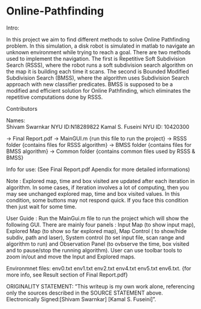 # Online-Pathfinding

Intro:

In this project we aim to find different methods to solve Online Pathfinding problem. In this  simulation, a disk robot is simulated in matlab to navigate an unknown environment while trying  to reach a goal. There are two methods used to implement the navigation. The first is Repetitive  Soft Subdivision Search (RSSS), where the robot runs a soft subdivision search algorithm on the  map it is building each time it scans. The second is Bounded Modified Subdivision Search  (BMSS), where the algorithm uses Subdivision Search approach with new classifier predicates.  BMSS is supposed to be a modified and efficient solution for Online Pathfinding, which  eliminates the repetitive computations done by RSSS.


Contributors

Names:	
Shivam Swarnkar		NYU ID:N18289822
Kamal S. Fuseini	NYU ID: 10420300
 
 -> Final Report.pdf 
 -> MainGUI.m   	{run this file to run the project}
 -> RSSS folder 	{contains files for RSSS algorithm}
 -> BMSS folder 	{contains files for BMSS algorithm}
 -> Common folder 	{contains common files used by RSSS & BMSS}


Info for use: 
 (See Final Report.pdf Apendix for more detailed informations)

Note : Explored map, time and box visited are updated after each iteration in algorithm. In some cases, if iteration involves a lot of computing, then you may see unchanged explored map, time and box visited values. In this condition, some buttons may not respond quick. If you face this condition then just wait for some time. 

User Guide : 
Run the MainGui.m file to run the project which will show the following GUI. There are mainly four panels : Input Map (to show input map), Explored Map (to show so far explored map), Map Control ( to show/hide subdiv, path and laser), System control (to set input file, scan range and algorithm to run) and Observation Panel (to ovbserve the time, box visited and to pause/stop the running algorithm). User can use toolbar tools to zoom in/out and move the Input and Explored maps.

Environmnet files: 
env0.txt env1.txt env2.txt env4.txt env5.txt env6.txt. {for more info, see Result section of Final Report.pdf}

ORIGINALITY STATEMENT: ”This writeup is my own work alone, referencing only the sources described in the SOURCE STATEMENT above. Electronically Signed:[Shivam Swarnkar] [Kamal S. Fuseini]”.